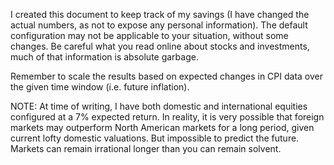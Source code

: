 I created this document to keep track of my savings (I have changed the actual numbers, as not to expose any personal information). The default configuration may not be applicable to your situation, without some changes. Be careful what you read online about stocks and investments, much of that information is absolute garbage.

Remember to scale the results based on expected changes in CPI data over the given time window (i.e. future inflation).

NOTE: At time of writing, I have both domestic and international equities configured at a 7% expected return. In reality, it is very possible that foreign markets may outperform North American markets for a long period, given current lofty domestic valuations. But impossible to predict the future. Markets can remain irrational longer than you can remain solvent.
